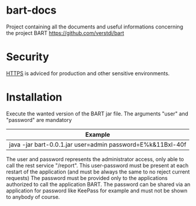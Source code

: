 # bart-docs
Project containing all the documents and useful informations concerning the project BART https://github.com/verstdi/bart

# Security
[HTTPS](https://github.com/verstdi/bart-docs/blob/master/https.md) is adviced for production and other sensitive environments.

# Installation
Execute the wanted version of the BART jar file. The arguments "user" and "password" are mandatory

Example |
------------ | 
java -jar bart-0.0.1.jar user=admin password=E%k&11Bxl-40f|

The user and password represents the administrator access, only able to call the rest service "/report".
This user-password must be present at each restart of the application (and must be always the same to no reject current requests)
The password must be provided only to the applications authorized to call the application BART.
The password can be shared via an application for password like KeePass for example and must not be shown to anybody of course.

